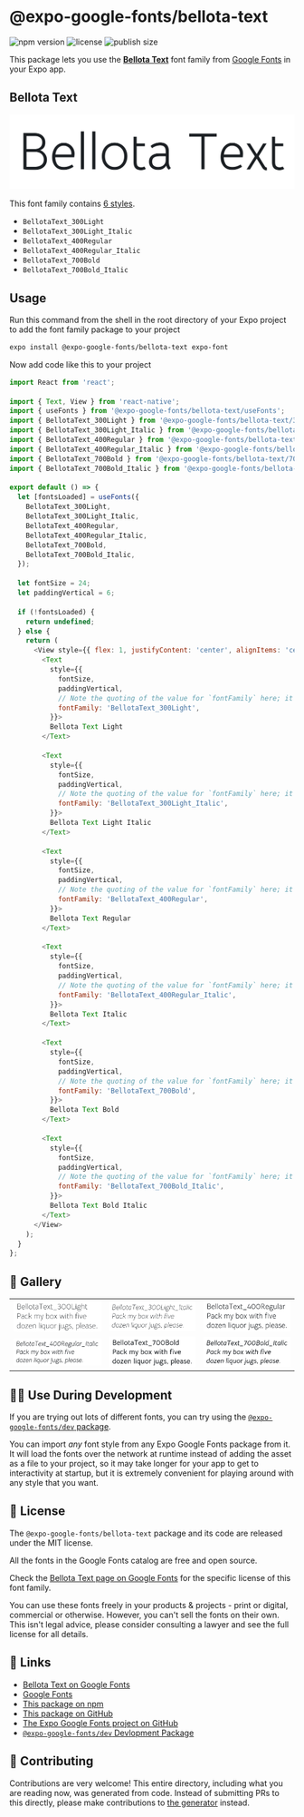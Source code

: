 # @expo-google-fonts/bellota-text

![npm version](https://flat.badgen.net/npm/v/@expo-google-fonts/bellota-text)
![license](https://flat.badgen.net/github/license/expo/google-fonts)
![publish size](https://flat.badgen.net/packagephobia/install/@expo-google-fonts/bellota-text)

This package lets you use the [**Bellota Text**](https://fonts.google.com/specimen/Bellota+Text) font family from [Google Fonts](https://fonts.google.com/) in your Expo app.

## Bellota Text

![Bellota Text](./font-family.png)

This font family contains [6 styles](#-gallery).

- `BellotaText_300Light`
- `BellotaText_300Light_Italic`
- `BellotaText_400Regular`
- `BellotaText_400Regular_Italic`
- `BellotaText_700Bold`
- `BellotaText_700Bold_Italic`

## Usage

Run this command from the shell in the root directory of your Expo project to add the font family package to your project
```sh
expo install @expo-google-fonts/bellota-text expo-font
```

Now add code like this to your project
```js
import React from 'react';

import { Text, View } from 'react-native';
import { useFonts } from '@expo-google-fonts/bellota-text/useFonts';
import { BellotaText_300Light } from '@expo-google-fonts/bellota-text/300Light';
import { BellotaText_300Light_Italic } from '@expo-google-fonts/bellota-text/300Light_Italic';
import { BellotaText_400Regular } from '@expo-google-fonts/bellota-text/400Regular';
import { BellotaText_400Regular_Italic } from '@expo-google-fonts/bellota-text/400Regular_Italic';
import { BellotaText_700Bold } from '@expo-google-fonts/bellota-text/700Bold';
import { BellotaText_700Bold_Italic } from '@expo-google-fonts/bellota-text/700Bold_Italic';

export default () => {
  let [fontsLoaded] = useFonts({
    BellotaText_300Light,
    BellotaText_300Light_Italic,
    BellotaText_400Regular,
    BellotaText_400Regular_Italic,
    BellotaText_700Bold,
    BellotaText_700Bold_Italic,
  });

  let fontSize = 24;
  let paddingVertical = 6;

  if (!fontsLoaded) {
    return undefined;
  } else {
    return (
      <View style={{ flex: 1, justifyContent: 'center', alignItems: 'center' }}>
        <Text
          style={{
            fontSize,
            paddingVertical,
            // Note the quoting of the value for `fontFamily` here; it expects a string!
            fontFamily: 'BellotaText_300Light',
          }}>
          Bellota Text Light
        </Text>

        <Text
          style={{
            fontSize,
            paddingVertical,
            // Note the quoting of the value for `fontFamily` here; it expects a string!
            fontFamily: 'BellotaText_300Light_Italic',
          }}>
          Bellota Text Light Italic
        </Text>

        <Text
          style={{
            fontSize,
            paddingVertical,
            // Note the quoting of the value for `fontFamily` here; it expects a string!
            fontFamily: 'BellotaText_400Regular',
          }}>
          Bellota Text Regular
        </Text>

        <Text
          style={{
            fontSize,
            paddingVertical,
            // Note the quoting of the value for `fontFamily` here; it expects a string!
            fontFamily: 'BellotaText_400Regular_Italic',
          }}>
          Bellota Text Italic
        </Text>

        <Text
          style={{
            fontSize,
            paddingVertical,
            // Note the quoting of the value for `fontFamily` here; it expects a string!
            fontFamily: 'BellotaText_700Bold',
          }}>
          Bellota Text Bold
        </Text>

        <Text
          style={{
            fontSize,
            paddingVertical,
            // Note the quoting of the value for `fontFamily` here; it expects a string!
            fontFamily: 'BellotaText_700Bold_Italic',
          }}>
          Bellota Text Bold Italic
        </Text>
      </View>
    );
  }
};

```

## 🔡 Gallery


||||
|-|-|-|
|![BellotaText_300Light](.//300Light/BellotaText_300Light.ttf.png)|![BellotaText_300Light_Italic](.//300Light_Italic/BellotaText_300Light_Italic.ttf.png)|![BellotaText_400Regular](.//400Regular/BellotaText_400Regular.ttf.png)||
|![BellotaText_400Regular_Italic](.//400Regular_Italic/BellotaText_400Regular_Italic.ttf.png)|![BellotaText_700Bold](.//700Bold/BellotaText_700Bold.ttf.png)|![BellotaText_700Bold_Italic](.//700Bold_Italic/BellotaText_700Bold_Italic.ttf.png)||


## 👩‍💻 Use During Development

If you are trying out lots of different fonts, you can try using the [`@expo-google-fonts/dev` package](https://github.com/freeboub/google-fonts/tree/master/font-packages/dev#readme).

You can import *any* font style from any Expo Google Fonts package from it. It will load the fonts
over the network at runtime instead of adding the asset as a file to your project, so it may take longer
for your app to get to interactivity at startup, but it is extremely convenient
for playing around with any style that you want.

## 📖 License

The `@expo-google-fonts/bellota-text` package and its code are released under the MIT license.

All the fonts in the Google Fonts catalog are free and open source.

Check the [Bellota Text page on Google Fonts](https://fonts.google.com/specimen/Bellota+Text) for the specific license of this font family.

You can use these fonts freely in your products & projects - print or digital, commercial or otherwise. However, you can't sell the fonts on their own. This isn't legal advice, please consider consulting a lawyer and see the full license for all details.

## 🔗 Links

- [Bellota Text on Google Fonts](https://fonts.google.com/specimen/Bellota+Text)
- [Google Fonts](https://fonts.google.com/)
- [This package on npm](https://www.npmjs.com/package/@expo-google-fonts/bellota-text)
- [This package on GitHub](https://github.com/freeboub/google-fonts/tree/master/font-packages/bellota-text)
- [The Expo Google Fonts project on GitHub](https://github.com/freeboub/google-fonts)
- [`@expo-google-fonts/dev` Devlopment Package](https://github.com/freeboub/google-fonts/tree/master/font-packages/dev)

## 🤝 Contributing

Contributions are very welcome! This entire directory, including what you are reading now, was generated from code. Instead of submitting PRs to this directly, please make contributions to [the generator](https://github.com/freeboub/google-fonts/tree/master/packages/generator) instead.
